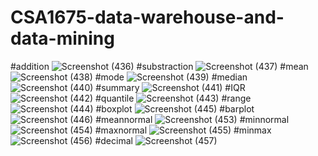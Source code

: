 # CSA1675-data-warehouse-and-data-mining
#addition
![Screenshot (436)](https://user-images.githubusercontent.com/112737435/216874983-7b9cadd6-2aac-4000-b9aa-f781754bc9b6.png)
#substraction
![Screenshot (437)](https://user-images.githubusercontent.com/112737435/216874723-f94a630e-2f3d-4969-b1c4-6e333d703c31.png)
#mean
![Screenshot (438)](https://user-images.githubusercontent.com/112737435/216875021-5e56b970-f7ec-43cd-be9b-b17fdd1c9bf3.png)
#mode
![Screenshot (439)](https://user-images.githubusercontent.com/112737435/216875055-9786fd4b-28a0-46a9-93e9-e370384578c2.png)
#median
![Screenshot (440)](https://user-images.githubusercontent.com/112737435/216875141-fe0bf458-9e0b-44c1-adac-9878ed190543.png)
#summary
![Screenshot (441)](https://user-images.githubusercontent.com/112737435/216875188-9f37aabc-3a62-4209-92ed-b0ad7eeffefd.png)
#IQR
![Screenshot (442)](https://user-images.githubusercontent.com/112737435/216875231-da5da71c-adf1-440b-af82-83524066b88b.png)
#quantile
![Screenshot (443)](https://user-images.githubusercontent.com/112737435/216875335-4f7366f1-6a06-45d9-89c2-aa73c41725c8.png)
#range
![Screenshot (444)](https://user-images.githubusercontent.com/112737435/216875513-534f0c0c-1717-46a1-bb6a-4b89b30f9f56.png)
#boxplot
![Screenshot (445)](https://user-images.githubusercontent.com/112737435/216875708-437a9aa1-946e-49b8-af97-9de4666af486.png)
#barplot
![Screenshot (446)](https://user-images.githubusercontent.com/112737435/216875826-10a59adc-3e69-4566-ba27-7a16de89910e.png)
#meannormal
![Screenshot (453)](https://user-images.githubusercontent.com/112737435/216875932-6d7b810a-50bf-4490-b108-6b98a1d4739a.png)
#minnormal
![Screenshot (454)](https://user-images.githubusercontent.com/112737435/216876004-5b053b8a-f895-4c55-98ef-543f366a40a7.png)
#maxnormal
![Screenshot (455)](https://user-images.githubusercontent.com/112737435/216876103-e0e42eb7-a30f-4405-b3bc-d91fbb793957.png)
#minmax
![Screenshot (456)](https://user-images.githubusercontent.com/112737435/216876148-b8ac7eb4-add2-4f02-b385-dd14ea2b430b.png)
#decimal
![Screenshot (457)](https://user-images.githubusercontent.com/112737435/216876189-29d59dd8-255f-42f4-97da-f53c7c4d8315.png)
